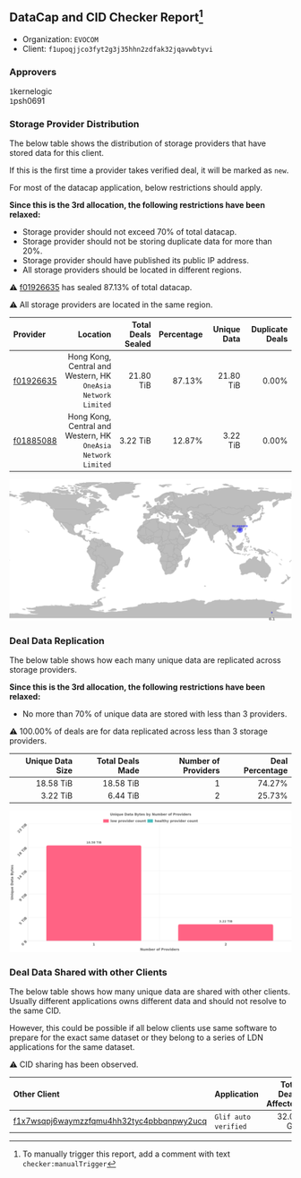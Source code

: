 ## DataCap and CID Checker Report[^1]
 - Organization: `EVOCOM`
 - Client: `f1upoqjjco3fyt2g3j35hhn2zdfak32jqavwbtyvi`
### Approvers
`1`kernelogic<br/>`1`psh0691

### Storage Provider Distribution
The below table shows the distribution of storage providers that have stored data for this client.

If this is the first time a provider takes verified deal, it will be marked as `new`.

For most of the datacap application, below restrictions should apply.

**Since this is the 3rd allocation, the following restrictions have been relaxed:**
 - Storage provider should not exceed 70% of total datacap.
 - Storage provider should not be storing duplicate data for more than 20%.
 - Storage provider should have published its public IP address.
 - All storage providers should be located in different regions.

⚠️ [f01926635](https://filfox.info/en/address/f01926635) has sealed 87.13% of total datacap.

⚠️ All storage providers are located in the same region.

| Provider                                              |                                                         Location | Total Deals Sealed | Percentage | Unique Data | Duplicate Deals |
| :---------------------------------------------------- | ---------------------------------------------------------------: | -----------------: | ---------: | ----------: | --------------: |
| [f01926635](https://filfox.info/en/address/f01926635) | Hong Kong, Central and Western, HK<br/>`OneAsia Network Limited` |          21.80 TiB |     87.13% |   21.80 TiB |           0.00% |
| [f01885088](https://filfox.info/en/address/f01885088) | Hong Kong, Central and Western, HK<br/>`OneAsia Network Limited` |           3.22 TiB |     12.87% |    3.22 TiB |           0.00% |

![Provider Distribution](https://raw.githubusercontent.com/data-preservation-programs/filplus-checker-assets/main/filecoin-project/filecoin-plus-large-datasets/issues/696/1672319116207.png)
### Deal Data Replication
The below table shows how each many unique data are replicated across storage providers.

**Since this is the 3rd allocation, the following restrictions have been relaxed:**
- No more than 70% of unique data are stored with less than 3 providers.

⚠️ 100.00% of deals are for data replicated across less than 3 storage providers.

| Unique Data Size | Total Deals Made | Number of Providers | Deal Percentage |
| ---------------: | ---------------: | ------------------: | --------------: |
|        18.58 TiB |        18.58 TiB |                   1 |          74.27% |
|         3.22 TiB |         6.44 TiB |                   2 |          25.73% |

![Replication Distribution](https://raw.githubusercontent.com/data-preservation-programs/filplus-checker-assets/main/filecoin-project/filecoin-plus-large-datasets/issues/696/1672319117017.png)
### Deal Data Shared with other Clients
The below table shows how many unique data are shared with other clients.
Usually different applications owns different data and should not resolve to the same CID.

However, this could be possible if all below clients use same software to prepare for the exact same dataset or they belong to a series of LDN applications for the same dataset.

⚠️ CID sharing has been observed.

| Other Client                                                                                                          | Application          | Total Deals Affected | Unique CIDs | Approvers |
| :-------------------------------------------------------------------------------------------------------------------- | :------------------- | -------------------: | ----------: | :-------- |
| [f1x7wsqpj6waymzzfqmu4hh32tyc4pbbqnpwy2ucq](https://filfox.info/en/address/f1x7wsqpj6waymzzfqmu4hh32tyc4pbbqnpwy2ucq) | `Glif auto verified` |            32.00 GiB |           1 | Unknown   |

[^1]: To manually trigger this report, add a comment with text `checker:manualTrigger`
